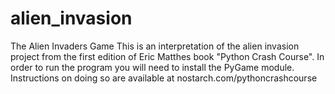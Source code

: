 # alien_invasion
The Alien Invaders Game
This is an interpretation of the alien invasion project from the first edition of Eric Matthes book "Python Crash Course".
In order to run the program you will need to install the PyGame module. Instructions on doing so are available at nostarch.com/pythoncrashcourse 
